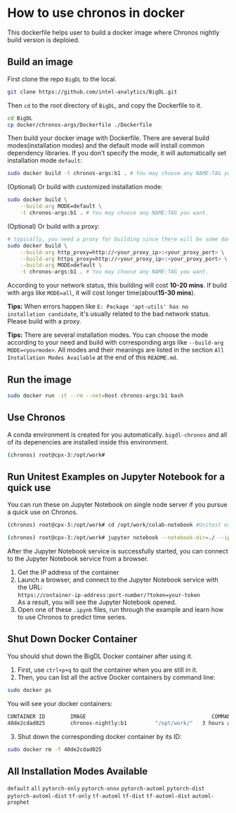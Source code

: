 # How to use chronos in docker
This dockerfile helps user to build a docker image where Chronos nightly build version is deploied.

## Build an image
First clone the repo `BigDL` to the local.
```bash
git clone https://github.com/intel-analytics/BigDL.git
```
Then `cd` to the root directory of `BigDL`, and copy the Dockerfile to it. 
```bash
cd BigDL
cp docker/chronos-args/Dockerfile ./Dockerfile
```
Then build your docker image with Dockerfile. There are several build modes(installation modes) and the default mode will install common dependency libraries. If you don't specify the mode, it will automatically set installation mode `default`:
```bash
sudo docker build -t chronos-args:b1 . # You may choose any NAME:TAG you want.
```
(Optional) Or build with customized installation mode:
```bash
sudo docker build \
    --build-arg MODE=default \
    -t chronos-args:b1 . # You may choose any NAME:TAG you want.
```
(Optional) Or build with a proxy:
```bash
# typically, you need a proxy for building since there will be some downloading.
sudo docker build \
    --build-arg http_proxy=http://<your_proxy_ip>:<your_proxy_port> \
    --build-arg https_proxy=http://<your_proxy_ip>:<your_proxy_port> \
    --build-arg MODE=default \
    -t chronos-args:b1 . # You may choose any NAME:TAG you want.
```
According to your network status, this building will cost **10-20 mins**. If build with args like `MODE=all`, it will cost longer time(about**15-30 mins**). 

**Tips:** When errors happen like `E: Package 'apt-utils' has no installation candidate`, it's usually related to the bad network status. Please build with a proxy.

**Tips:** There are several installation modes. You can choose the mode according to your need and build with corresponding args like `--build-arg MODE=<yourmode>`. All modes and their meanings are listed in the section `All Installation Modes Available` at the end of this `README.md`.

## Run the image
```bash
sudo docker run -it --rm --net=host chronos-args:b1 bash
```

## Use Chronos
A conda environment is created for you automatically. `bigdl-chronos` and all of its depenencies are installed inside this environment.
```bash
(chronos) root@cpx-3:/opt/work#
```

## Run Unitest Examples on Jupyter Notebook for a quick use
You can run these on Jupyter Notebook on single node server if you pursue a quick use on Chronos.
```bash
(chronos) root@cpx-3:/opt/work# cd /opt/work/colab-notebook #Unitest examples are here.
```
```bash
(chronos) root@cpx-3:/opt/work# jupyter notebook --notebook-dir=./ --ip=* --allow-root #Start the Jupyter Notebook services.
```
After the Jupyter Notebook service is successfully started, you can connect to the Jupyter Notebook service from a browser.
1. Get the IP address of the container
2. Launch a browser, and connect to the Jupyter Notebook service with the URL: 
</br>`https://container-ip-address:port-number/?token=your-token`
</br>As a result, you will see the Jupyter Notebook opened.
3. Open one of these `.ipynb` files, run through the example and learn how to use Chronos to predict time series.

## Shut Down Docker Container
You should shut down the BigDL Docker container after using it.
1. First, use `ctrl+p+q` to quit the container when you are still in it. 
2. Then, you can list all the active Docker containers by command line:
```bash
sudo docker ps
```
You will see your docker containers:
```bash
CONTAINER ID        IMAGE                                        COMMAND                  CREATED             STATUS              PORTS               NAMES
40de2cdad025        chronos-nightly:b1         "/opt/work/"   3 hours ago         Up 3 hours                              upbeat_al
```
3. Shut down the corresponding docker container by its ID:
```bash
sudo docker rm -f 40de2cdad025
```

## All Installation Modes Available
`default` `all` `pytorch-only` `pytorch-onnx` `pytorch-automl` `pytorch-dist` `pytorch-automl-dist` `tf-only` `tf-automl` `tf-dist` `tf-automl-dist` `automl-prophet`



